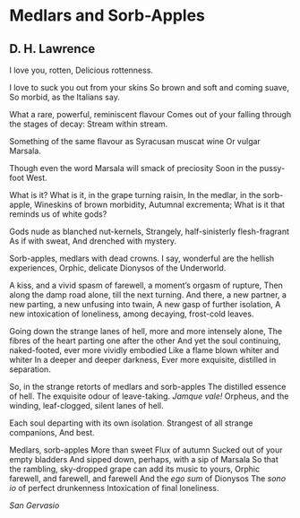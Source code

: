 # Medlars and Sorb-Apples
## D. H. Lawrence
I love you, rotten,
Delicious rottenness.

I love to suck you out from your skins
So brown and soft and coming suave,
So morbid, as the Italians say.

What a rare, powerful, reminiscent flavour
Comes out of your falling through the stages of decay:
Stream within stream.

Something of the same flavour as Syracusan muscat wine
Or vulgar Marsala.

Though even the word Marsala will smack of preciosity
Soon in the pussy-foot West.

What is it?
What is it, in the grape turning raisin,
In the medlar, in the sorb-apple,
Wineskins of brown morbidity,
Autumnal excrementa;
What is it that reminds us of white gods?

Gods nude as blanched nut-kernels,
Strangely, half-sinisterly flesh-fragrant
As if with sweat,
And drenched with mystery.

Sorb-apples, medlars with dead crowns.
I say, wonderful are the hellish experiences,
Orphic, delicate
Dionysos of the Underworld.

A kiss, and a vivid spasm of farewell, a moment’s orgasm of rupture,
Then along the damp road alone, till the next turning.
And there, a new partner, a new parting, a new unfusing into twain,
A new gasp of further isolation,
A new intoxication of loneliness, among decaying, frost-cold leaves.

Going down the strange lanes of hell, more and more intensely alone,
The fibres of the heart parting one after the other
And yet the soul continuing, naked-footed, ever more vividly embodied
Like a flame blown whiter and whiter
In a deeper and deeper darkness,
Ever more exquisite, distilled in separation.

So, in the strange retorts of medlars and sorb-apples
The distilled essence of hell.
The exquisite odour of leave-taking. _Jamque vale!_
Orpheus, and the winding, leaf-clogged, silent lanes of hell.

Each soul departing with its own isolation.
Strangest of all strange companions,
And best.

Medlars, sorb-apples
More than sweet
Flux of autumn
Sucked out of your empty bladders
And sipped down, perhaps, with a sip of Marsala
So that the rambling, sky-dropped grape can add its music to yours,
Orphic farewell, and farewell, and farewell
And the _ego sum_ of Dionysos
The _sono io_ of perfect drunkenness
Intoxication of final loneliness.

 _San Gervasio_